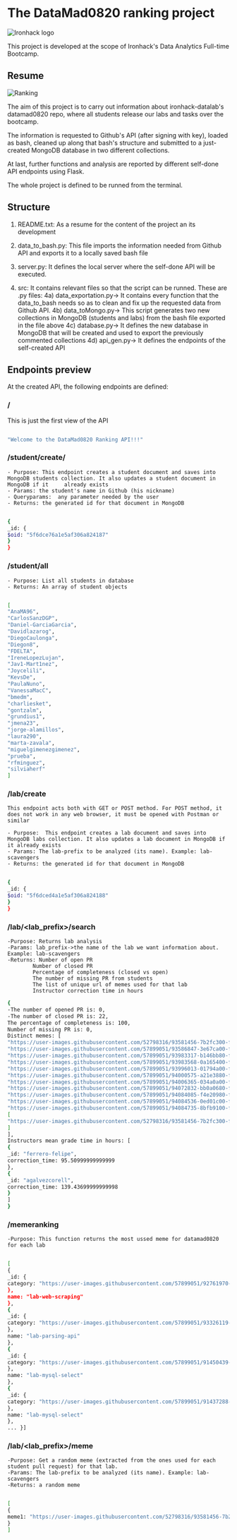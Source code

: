 # The DataMad0820 ranking project

![Ironhack logo](https://www.fundacionuniversia.net/wp-content/uploads/2017/09/ironhack_logo.jpg)

This project is developed at the scope of Ironhack's Data Analytics Full-time Bootcamp.



## Resume
![Ranking ](src/ranking.jpg)

The aim of this project is to carry out information about ironhack-datalab's datamad0820 repo, where all students release our labs and tasks over the bootcamp.

The information is requested to Github's API (after signing with key), loaded as bash, cleaned up along that bash's structure and submitted to a just-created MongoDB database in two different collections.

At last, further functions and analysis are reported by different self-done API endpoints using Flask.

The whole project is defined to be runned from the terminal.


## Structure

1) README.txt: As a resume for the content of the project an its development

2) data_to_bash.py: This file imports the information needed from Github API and exports it to a locally saved bash file

3) server.py:  It defines the local server where the self-done API will be executed.

4) src: It contains relevant files so that the script can be runned. These are .py files:
    4a) data_exportation.py-> It contains every function that the data_to_bash needs so as to clean and fix up the requested data from Github API.
    4b) data_toMongo.py-> This script generates two new collections in MongoDB (students and labs) from the bash file exported in the file above
    4c) database.py-> It defines the new database in MongoDB that will be created and used to export the previously commented collections
    4d) api_gen.py-> It defines the endpoints of the self-created API



## Endpoints preview
At the created API, the following endpoints are defined:


### **/**

This is just the first view of the API

```bash

"Welcome to the DataMad0820 Ranking API!!!"
```

### **/student/create/<studentname>**

    - Purpose: This endpoint creates a student document and saves into MongoDB students collection. It also updates a student document in MongoDB if it     already exists
    - Params: the student's name in Github (his nickname)
    - Queryparams:  any parameter needed by the user
    - Returns: the generated id for that document in MongoDB

```bash

{
_id: {
$oid: "5f6dce76a1e5af306a824187"
}
}
```

### **/student/all**

    - Purpose: List all students in database
    - Returns: An array of student objects   
    
```bash

[
"AnaMA96",
"CarlosSanzDGP",
"Daniel-GarciaGarcia",
"Davidlazarog",
"DiegoCaulonga",
"Diegon8",
"FDELTA",
"IreneLopezLujan",
"Jav1-Mart1nez",
"Joycelili",
"KevsDe",
"PaulaNuno",
"VanessaMacC",
"bmedm",
"charliesket",
"gontzalm",
"grundius1",
"jmena23",
"jorge-alamillos",
"laura290",
"marta-zavala",
"miguelgimenezgimenez",
"prueba",
"rfminguez",
"silviaherf"
]
```    

### **/lab/create**
        
    This endpoint acts both with GET or POST method. For POST method, it does not work in any web browser, it must be opened with Postman or similar
 
    - Purpose:  This endpoint creates a lab document and saves into MongoDB labs collection. It also updates a lab document in MongoDB if it already exists
    - Params: The lab-prefix to be analyzed (its name). Example: lab-scavengers
    - Returns: the generated id for that document in MongoDB



```bash

{
_id: {
$oid: "5f6dced4a1e5af306a824188"
}
}
```



### **/lab/<lab_prefix>/search**

    -Purpose: Returns lab analysis
    -Params: lab_prefix->the name of the lab we want information about. Example: lab-scavengers
    -Returns: Number of open PR
            Number of closed PR
            Percentage of completeness (closed vs open)
            The number of missing PR from students
            The list of unique url of memes used for that lab
            Instructor correction time in hours


```bash
{
-The number of opened PR is: 0,
-The number of closed PR is: 22,
The percentage of completeness is: 100,
Number of missing PR is: 0,
Distinct memes: [
"https://user-images.githubusercontent.com/52798316/93581456-7b2fc300-f9a1-11ea-89d2-a953d5c73e88.png",
"https://user-images.githubusercontent.com/57899051/93586847-3e67ca00-f9a9-11ea-8465-1adf354977db.jpg",
"https://user-images.githubusercontent.com/57899051/93983317-b146bb80-fd82-11ea-9258-7c6fc9cc4bae.jpg",
"https://user-images.githubusercontent.com/57899051/93983568-0a165400-fd83-11ea-8897-3a4ecda0498d.jpg",
"https://user-images.githubusercontent.com/57899051/93996013-01794a00-fd92-11ea-991f-a84941b9f87f.jpg",
"https://user-images.githubusercontent.com/57899051/94000575-a21e3880-fd97-11ea-97e6-5911358b321e.jpg",
"https://user-images.githubusercontent.com/57899051/94006365-034a0a00-fda0-11ea-816c-0d37a003fe02.jpg",
"https://user-images.githubusercontent.com/57899051/94072832-bb0a0680-fdf6-11ea-98c0-218bb341e298.jpg",
"https://user-images.githubusercontent.com/57899051/94084085-f4e20980-fe04-11ea-81c4-629cd7d6a515.jpg",
"https://user-images.githubusercontent.com/57899051/94084536-0ed01c00-fe06-11ea-9798-16036b8611cf.jpg",
"https://user-images.githubusercontent.com/57899051/94084735-8bfb9100-fe06-11ea-8adf-68df497feaba.jpg",
[
"https://user-images.githubusercontent.com/52798316/93581456-7b2fc300-f9a1-11ea-89d2-a953d5c73e88.png"
]
],
Instructors mean grade time in hours: [
{
_id: "ferrero-felipe",
correction_time: 95.50999999999999
},
{
_id: "agalvezcorell",
correction_time: 139.43699999999998
}
]
}
```


### **/memeranking**

    -Purpose: This function returns the most ussed meme for datamad0820 for each lab

```bash

[
{
_id: {
category: "https://user-images.githubusercontent.com/57899051/92761970-78761200-f392-11ea-9407-19db1bd89d8a.jpg"
},
name: "lab-web-scraping"
},
{
_id: {
category: "https://user-images.githubusercontent.com/57899051/93326119-a20ebd80-f818-11ea-899a-b1c3d3ce6a6c.jpg"
},
name: "lab-parsing-api"
},
{
_id: {
category: "https://user-images.githubusercontent.com/57899051/91450439-99ac0e00-e87c-11ea-8567-6f6e0cc24ce0.png"
},
name: "lab-mysql-select"
},
{
_id: {
category: "https://user-images.githubusercontent.com/57899051/91437288-f2be7680-e869-11ea-9090-90ced9135e4b.jpg"
},
name: "lab-mysql-select"
},
... }]
```

### **/lab/<lab_prefix>/meme**

    -Purpose: Get a random meme (extracted from the ones used for each student pull request) for that lab.
    -Params: The lab-prefix to be analyzed (its name). Example: lab-scavengers
    -Returns: a random meme

```bash

[
{
meme1: "https://user-images.githubusercontent.com/52798316/93581456-7b2fc300-f9a1-11ea-89d2-a953d5c73e88.png"
}
]
```